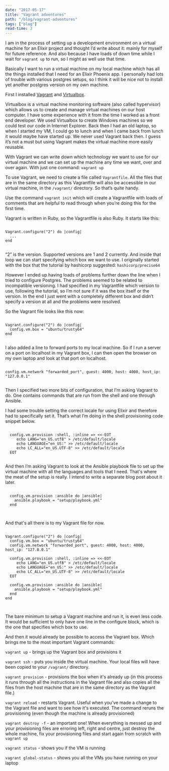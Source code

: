 ```yaml
---
date: "2017-05-17"
title: "Vagrant adventures"
path: "/blog/vagrant-adventures"
tags: ["blog"] 
read-time: 3
---
```


I am in the process of setting up a development environment on a virtual machine for an Elixir project and thought I’d write about it: mainly for myself for future reference. And also because I have loads of down time while I wait for `vagrant up` to run, so I might as well use that time.

<!--break-->

Basically I want to run a virtual machine on my local machine which has all the things installed that I need for an Elixir Phoenix app. I personally had lots of trouble with various postgres setups, so I think it will be nice not to install yet another postgres version on my own machine.

First I installed [Vagrant](https://www.vagrantup.com/downloads.html) and [Virtualbox](https://www.virtualbox.org/wiki/Downloads).

Virtualbox is a virtual machine monitoring software (also called hypervisor) which allows us to create and manage virtual machines on our host computer. I have some experience with it from the time I worked as a front end developer. We used Virtualbox to create Windows machines so we could test our code in Internet Explorer. Back then I had an old laptop, so when I started my VM, I could go to lunch and when I came back from lunch it would maybe have started up. We never used Vagrant back then. I guess it’s not a must but using Vagrant makes the virtual machine more easily reusable.

With Vagrant we can write down which technology we want to use for our virtual machine and we can set up the machine any time we want, over and over again. With just one command: `vagrant up`

To use Vagrant, we need to create a file called `Vagrantfile`. All the files that are in the same directory as this Vagrantfile will also be accessible in our virtual machine, in the `/vagrant/` directory. So that’s quite handy.

Use the command `vagrant init` which will create a Vagrantfile with loads of comments that are helpful to read through when you’re doing this for the first time.

Vagrant is written in Ruby, so the Vagrantfile is also Ruby.
It starts like this:

<pre><code class="language-ruby">
Vagrant.configure("2") do |config|
  ...
end

</code></pre>

“2” is the version. Supported versions are 1 and 2 currently. And inside that loop we can start specifying which box we want to use.
I originally started with the box that the tutorial by hashicorp suggested: `hashicorp/precise64`

However I ended up having loads of problems further down the line when I tried to configure Postgres. The problems seemed to be related to incompatible versioning. I had specified in my Vagrantfile which version to use, following the tutorial, so I’m not sure if it was the box itself or the version. In the end I just went with a completely different box and didn’t specify a version at all and the problems were resolved.

So the Vagrant file looks like this now:

<pre><code class="language-ruby">
Vagrant.configure("2") do |config|
  config.vm.box = "ubuntu/trusty64"
end

</code></pre>

I also added a line to forward ports to my local machine. So if I run a server on a port on localhost in my Vagrant box, I can then open the browser on my own laptop and look at that port on localhost.

<pre><code class="language-ruby">
config.vm.network "forwarded_port", guest: 4000, host: 4000, host_ip: "127.0.0.1"

</code></pre>

Then I specified two more bits of configuration, that I’m asking Vagrant to do. One contains commands that are run from the shell and one through Ansible.

I had some trouble setting the correct locale for using Elixir and therefore had to specifically set it. That’s what I’m doing in the shell provisioning code snippet below.

<pre><code class="language-ruby">
  config.vm.provision :shell, :inline => <<-EOT
     echo LANG="en_US.utf8" > /etc/default/locale
     echo LANGUAGE="en_US:" >> /etc/default/locale
     echo LC_ALL="en_US.UTF-8" >> /etc/default/locale
  EOT

</code></pre>

And then I’m asking Vagrant to look at the Ansible playbook file to set up the virtual machine with all the languages and tools that I need. That's where the meat of the setup is really. I intend to write a separate blog post about it later.

<pre><code class="language-ruby">
  config.vm.provision :ansible do |ansible|
    ansible.playbook = "setup/playbook.yml"
  end


</code></pre>

And that's all there is to my Vagrant file for now. 

<pre><code class="language-ruby">
Vagrant.configure("2") do |config|
  config.vm.box = "ubuntu/trusty64"
  config.vm.network "forwarded_port", guest: 4000, host: 4000, host_ip: "127.0.0.1"

  config.vm.provision :shell, :inline => <<-EOT
     echo LANG="en_US.utf8" > /etc/default/locale
     echo LANGUAGE="en_US:" >> /etc/default/locale
     echo LC_ALL="en_US.UTF-8" >> /etc/default/locale
  EOT

  config.vm.provision :ansible do |ansible|
    ansible.playbook = "setup/playbook.yml"
  end
end


</code></pre>

The bare minimum to setup a Vagrant machine and run it, is even less code. It would be sufficient to only have one line in the configure block, which is the one that specifies which box to use.

And then it would already be possible to access the Vagrant box. Which brings me to the most important Vagrant commands:

`vagrant up` - brings up the Vagrant box and provisions it

`vagrant ssh` - puts you inside the virtual machine. Your local files will have been copied to your `/vagrant/` directory.

`vagrant provision` - provisions the box when it's already up (in this process it runs through all the instructions in the Vagrant file and also copies all the files from the host machine that are in the same directory as the Vagrant file.)

`vagrant reload` - restarts Vagrant. Useful when you've made a change to the Vagrant file and want to see how it's executed. The command reruns the provisioning (even though the machine is already provisioned)

`vagrant destroy -f` - an important one! When everything is messed up and your provisioning files are erroring left, right and centre, just destroy the whole machine, fix your provisioning files and start again from scratch with `vagrant up`

`vagrant status` - shows you if the VM is running

`vagrant global-status` - shows you all the VMs you have running on your laptop



